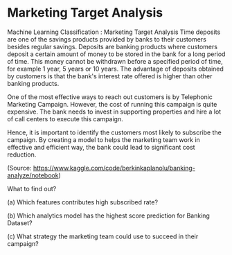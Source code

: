 # Marketing Target Analysis 
Machine Learning Classification : Marketing Target Analysis 
Time deposits are one of the savings products provided by banks to their customers besides regular savings. Deposits are banking products where customers deposit a certain amount of money to be stored in the bank for a long period of time. This money cannot be withdrawn before a specified period of time, for example 1 year, 5 years or 10 years. The advantage of deposits obtained by customers is that the bank's interest rate offered is higher than other banking products.

One of the most effective ways to reach out customers is by Telephonic Marketing Campaign. However, the cost of running this campaign is quite expensive. The bank needs to invest in supporting properties and hire a lot of call centers to execute this campaign.

Hence, it is important to identify the customers most likely to subscribe the campaign. By creating a model to helps the marketing team work in effective and efficient way, the bank could lead to significant cost reduction. 

(Source: https://www.kaggle.com/code/berkinkaplanolu/banking-analyze/notebook)

What to find out?

(a)	Which features contributes high subscribed rate?

(b)	Which analytics model has the highest score prediction for Banking Dataset?

(c)	What strategy the marketing team could use to succeed in their campaign?
